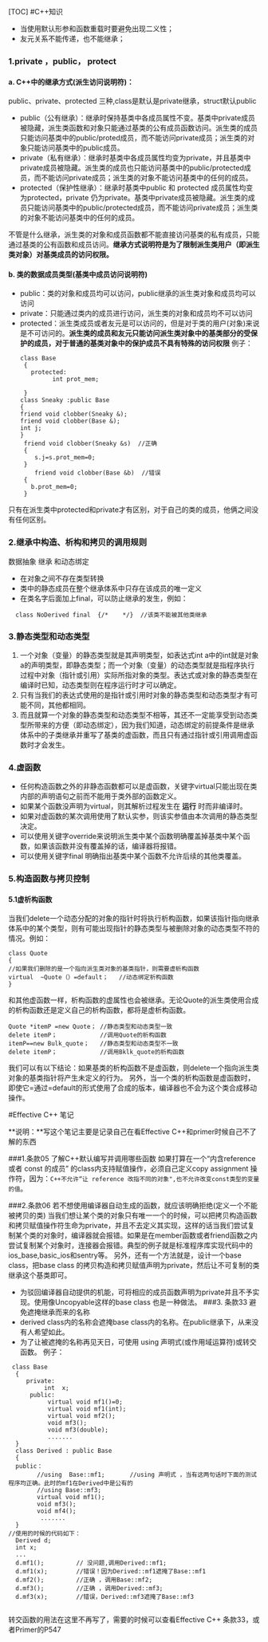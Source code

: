[TOC]
#C++知识
- 当使用默认形参和函数重载时要避免出现二义性；
- 友元关系不能传递，也不能继承；
### 1.private ，public， protect
#### a. C++中的继承方式(派生访问说明符)： 
public、private、protected 三种,class是默认是private继承，struct默认public
- public（公有继承）：继承时保持基类中各成员属性不变。基类中private成员被隐藏，派生类函数和对象只能通过基类的公有成员函数访问。派生类的成员只能访问基类中的public/proted成员，而不能访问private成员；派生类的对象只能访问基类中的public成员。 
- private（私有继承）：继承时基类中各成员属性均变为private，并且基类中private成员被隐藏。派生类的成员也只能访问基类中的public/protected成员，而不能访问private成员；派生类的对象不能访问基类中的任何的成员。  
- protected（保护性继承）：继承时基类中public 和 protected 成员属性均变为protected，private 仍为private。基类中private成员被隐藏。派生类的成员只能访问基类中的public/protected成员，而不能访问private成员；派生类的对象不能访问基类中的任何的成员。

不管是什么继承，派生类的对象和成员函数都不能直接访问基类的私有成员，只能通过基类的公有函数和成员访问。**继承方式说明符是为了限制派生类用户（即派生类对象）对基类成员的访问权限。**
#### b. 类的数据成员类型(基类中成员访问说明符)
- public：类的对象和成员均可以访问，public继承的派生类对象和成员均可以访问
- private：只能通过类内的成员进行访问，派生类的对象和成员均不可以访问
- protected：派生类成员或者友元是可以访问的，但是对于类的用户(对象)来说是不可访问的。**派生类的成员和友元只能访问派生类对象中的基类部分的受保护的成员，对于普通的基类对象中的保护成员不具有特殊的访问权限**
例子：
  ```
  class Base
   {
     protected:   
           int prot_mem;     
                 
   }
  class Sneaky :public Base
  {
  friend void clobber(Sneaky &);
  friend void clobber(Base &);
  int j;
  }
   friend void clobber(Sneaky &s)  //正确
   {
      s.j=s.prot_mem=0;
   }
      friend void clobber(Base &b)  //错误
   {
     b.prot_mem=0;
   }
  ```

只有在派生类中protected和private才有区别，对于自己的类的成员，他俩之间没有任何区别。
### 2.继承中构造、析构和拷贝的调用规则
数据抽象  继承   和动态绑定
- 在对象之间不存在类型转换
-  类中的静态成员在整个继承体系中只存在该成员的唯一定义 
- 在类名字后面加上final，可以防止继承的发生，例如：
 ```
   class NoDerived final  {/*    */}  //该类不能被其他类继承
 ```
  
 
### 3.静态类型和动态类型
1.  一个对象（变量）的静态类型就是其声明类型，如表达式int a中的int就是对象a的声明类型，即静态类型；而一个对象（变量）的动态类型就是指程序执行过程中对象（指针或引用）实际所指对象的类型。表达式或对象的静态类型在编译时已知，动态类型则在程序运行时才可以确定。
2. 只有当我们的表达式使用的是指针或引用时对象的静态类型和动态类型才有可能不同，其他都相同。
3. 而且就算一个对象的静态类型和动态类型不相等，其还不一定能享受到动态类型所带来的方便（即动态绑定），因为我们知道，动态绑定的前提条件是继承体系中的子类继承并重写了基类的虚函数，而且只有通过指针或引用调用虚函数时才会发生。


### 4.虚函数
- 任何构造函数之外的非静态函数都可以是虚函数，关键字virtual只能出现在类内部的声明语句之前而不能用于类外部的函数定义。
- 如果某个函数没声明为virtual，则其解析过程发生在 **运行** 时而非编译时。
- 如果对虚函数的某次调用使用了默认实参，则该实参值由本次调用的静态类型决定。
- 可以使用关键字override来说明派生类中某个函数明确覆盖掉基类中某个函数，如果该函数并没有覆盖掉的话，编译器将报错。
- 可以使用关键字final 明确指出基类中某个函数不允许后续的其他类覆盖。
### 5.构造函数与拷贝控制
#### 5.1虚析构函数
当我们delete一个动态分配的对象的指针时将执行析构函数，如果该指针指向继承体系中的某个类型，则有可能出现指针的静态类型与被删除对象的动态类型不符的情况。例如：
```
class Quote
{
//如果我们删除的是一个指向派生类对象的基类指针，则需要虚析构函数
virtual  ~Quote（）=default；   //动态绑定析构函数
}
```
和其他虚函数一样，析构函数的虚属性也会被继承。无论Quote的派生类使用合成的析构函数还是定义自己的析构函数，都将是虚析构函数。
```
Quote *itemP =new Quote； //静态类型和动态类型一致
delete itemP；            //调用Quote的析构函数
itemP==new Bulk_quote；   //静态类型和动态类型不一致
delete itemP；            //调用Bklk_quote的析构函数
```
我们可以有以下结论：如果基类的析构函数不是虚函数，则delete一个指向派生类对象的基类指针将产生未定义的行为。
另外，当一个类的析构函数是虚函数时，即使它=通过=default的形式使用了合成的版本，编译器也不会为这个类合成移动操作。

#Effective  C++ 笔记

**说明：**写这个笔记主要是记录自己在看Effective C++和primer时候自己不了解的东西


###1.条款05  了解C++默认编写并调用哪些函数
如果打算在一个“内含reference  或者 const 的成员” 的class内支持赋值操作，必须自己定义copy  assignment 操作符，因为：`C++不允许“让 reference 改指不同的对象",也不允许改变const类型的变量的值`。

###2.条款06 若不想使用编译器自动生成的函数，就应该明确拒绝(定义一个不能被拷贝的类)
当我们想让某个类的对象只有唯一一个的时候，可以把拷贝构造函数和拷贝赋值操作符生命为private，并且不去定义其实现，这样的话当我们尝试复制某个类的对象时，编译器就会报错。如果是在member函数或者friend函数之内尝试复制某个对象时，连接器会报错。典型的例子就是标准程序库实现代码中的ios_base,basic_ios和sentry等。
另外，还有一个方法就是，设计一个base class，把base class 的拷贝构造和拷贝赋值声明为private，然后让不可复制的类继承这个基类即可。
- 为驳回编译器自动提供的机能，可将相应的成员函数声明为private并且不予实现。使用像Uncopyable这样的base class 也是一种做法。
###3. 条款33  避免遮掩继承而来的名称
- derived class内的名称会遮掩base class内的名称。在public继承下，从来没有人希望如此。
- 为了让被遮掩的名称再见天日，可使用 using 声明式(或作用域运算符)或转交函数。
例子：
 ```
  class Base
   {
      private: 
           int  x;
       public:
            virtual void mf1()=0;
            virtual void mf1(int);
            virtual void mf2();
            void mf3();
            void mf3(double);
            .......
   }
   class Derived : public Base
   {
   public：
         //using  Base::mf1;       //using 声明式 ，当有这两句话时下面的测试程序均正确。此时的mf1在Derived中是公有的
         //using Base::mf3;
         virtual void mf1();
         void mf3();
         void mf4();
          .......
   }
 //使用的时候的代码如下：
   Derived d;
   int x;
   ...
   d.mf1();         // 没问题,调用Derived::mf1;
   d.mf1(x);        //错误！因为Derived::mf1遮掩了Base::mf1
   d.mf2();         //正确 ，调用Base::mf2;   
   d.mf3();         //正确 ，调用Derived::mf3;
   d.mf3(x);        //错误，Derived::mf3遮掩了Base::mf3
   
 ```
转交函数的用法在这里不再写了，需要的时候可以查看Effective C++ 条款33，或者Primer的P547

 
